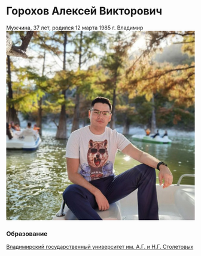 # Горохов Алексей Викторович
Мужчина, 37 лет, родился 12 марта 1985
г. Владимир
![avatar](./img/myphoto.png)
### Образование
[Владимирский государственный университет им. А.Г. и Н.Г. Столетовых](https://ipmfi.vlsu.ru)

